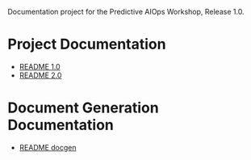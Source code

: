 Documentation project for the Predictive AIOps Workshop, Release 1.0.

# Project Documentation

* [README 1.0](docs/1.0/README.md)
* [README 2.0](docs/2.0/README.md)

# Document Generation Documentation

* [README docgen](README-docgen.md)
